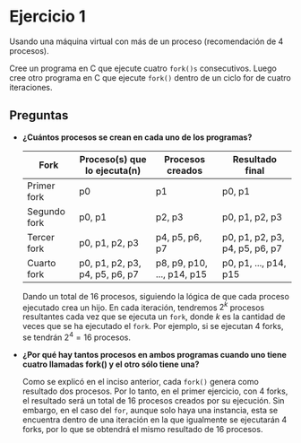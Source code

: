 # Ejercicio 1

Usando una máquina virtual con más de un proceso (recomendación de 4 procesos).

Cree un programa en C que ejecute cuatro `fork()s` consecutivos. Luego cree otro programa en C que ejecute `fork()` dentro de un ciclo for de cuatro iteraciones.

## Preguntas

- **¿Cuántos procesos se crean en cada uno de los programas?**
  
  | Fork          | Proceso(s) que lo ejecuta(n)              | Procesos creados           | Resultado final                          |
  |--------------|---------------------------------|---------------------------|------------------------------------------|
  | Primer fork  | p0                             | p1                        | p0, p1                                  |
  | Segundo fork | p0, p1                         | p2, p3                     | p0, p1, p2, p3                          |
  | Tercer fork  | p0, p1, p2, p3                 | p4, p5, p6, p7             | p0, p1, p2, p3, p4, p5, p6, p7           |
  | Cuarto fork  | p0, p1, p2, p3, p4, p5, p6, p7 | p8, p9, p10, ..., p14, p15 | p0, p1, ..., p14, p15                    |

  Dando un total de 16 procesos, siguiendo la lógica de que cada proceso ejecutado crea un hijo. En cada iteración, tendremos $2^k$ procesos resultantes cada vez que se ejecuta un `fork`, donde $k$ es la cantidad de veces que se ha ejecutado el `fork`. Por ejemplo, si se ejecutan 4 forks, se tendrán $2^4 = 16$ procesos.

- **¿Por qué hay tantos procesos en ambos programas cuando uno tiene cuatro llamadas fork() y el otro sólo tiene una?**
  
  Como se explicó en el inciso anterior, cada `fork()` genera como resultado dos procesos. Por lo tanto, en el primer ejercicio, con 4 forks, el resultado será un total de 16 procesos creados por su ejecución. Sin embargo, en el caso del `for`, aunque solo haya una instancia, esta se encuentra dentro de una iteración en la que igualmente se ejecutarán 4 forks, por lo que se obtendrá el mismo resultado de 16 procesos.
